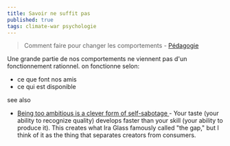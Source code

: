 ```yaml
---
title: Savoir ne suffit pas
published: true
tags: climate-war psychologie
---
```

> Comment faire pour changer les comportements - [Pédagogie](https://www.youtube.com/watch?v=Axx5zMARtvE&t=495s)

Une grande partie de nos comportements ne viennent pas d'un fonctionnement rationnel.
on fonctionne selon:
- ce que font nos amis
- ce qui est disponible

see also
- [	Being too ambitious is a clever form of self-sabotage ](https://news.ycombinator.com/item?id=44467912) - Your taste (your ability to recognize quality) develops faster than your skill (your ability to produce it). This creates what Ira Glass famously called "the gap," but I think of it as the thing that separates creators from consumers.
